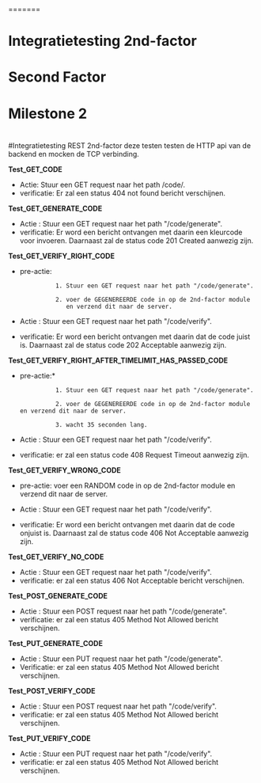=======
# Integratietesting 2nd-factor

# Second Factor

# Milestone 2

#

#Integratietesting REST 2nd-factor
deze testen testen de HTTP api van de backend en mocken de TCP verbinding.

**Test_GET_CODE**

* Actie:		Stuur een GET request naar het path /code/.
* verificatie:	Er zal een status 404 not found bericht verschijnen.

**Test_GET_GENERATE_CODE**

* Actie :		Stuur een GET request naar het path "/code/generate".
* verificatie:  Er word een bericht ontvangen met daarin een kleurcode voor invoeren. 
				Daarnaast zal de status code 201 Created aanwezig zijn. 
				
**Test_GET_VERIFY_RIGHT_CODE**

* pre-actie:	

				1. Stuur een GET request naar het path "/code/generate".
				
				2. voer de GEGENEREERDE code in op de 2nd-factor module 
				   en verzend dit naar de server.		 

* Actie :		Stuur een GET request naar het path "/code/verify".
* verificatie:	Er word een bericht ontvangen met daarin dat de code juist is. 
				Daarnaast zal de status code 202 Acceptable aanwezig zijn. 

**Test_GET_VERIFY_RIGHT_AFTER_TIMELIMIT_HAS_PASSED_CODE**

* pre-actie:*	

				1. Stuur een GET request naar het path "/code/generate".
				
				2. voer de GEGENEREERDE code in op de 2nd-factor module en verzend dit naar de server.	 
				
				3. wacht 35 seconden lang.
			 
* Actie :		Stuur een GET request naar het path "/code/verify".
* verificatie:	er zal een status code 408 Request Timeout aanwezig zijn. 

**Test_GET_VERIFY_WRONG_CODE**

* pre-actie:	voer een RANDOM code in op de 2nd-factor module en verzend dit naar de server.		 

* Actie :		Stuur een GET request naar het path "/code/verify".
* verificatie:	Er word een bericht ontvangen met daarin dat de code onjuist is. 
				Daarnaast zal de status code 406 Not Acceptable aanwezig zijn. 

**Test_GET_VERIFY_NO_CODE**

* Actie :		Stuur een GET request naar het path "/code/verify".
* verificatie: 	er zal een status 406  Not Acceptable bericht verschijnen.

**Test_POST_GENERATE_CODE**

* Actie :		Stuur een POST request naar het path "/code/generate".
* verificatie:	er zal een status 405  Method Not Allowed bericht verschijnen.

**Test_PUT_GENERATE_CODE**

* Actie :		Stuur een PUT request naar het path "/code/generate".
* Verificatie:	er zal een status 405  Method Not Allowed bericht verschijnen.

**Test_POST_VERIFY_CODE**

* Actie :		Stuur een POST request naar het path "/code/verify".
* verificatie:	er zal een status 405  Method Not Allowed bericht verschijnen.

**Test_PUT_VERIFY_CODE**

* Actie :		Stuur een PUT request naar het path "/code/verify".
* verificatie:	er zal een status 405  Method Not Allowed bericht verschijnen.		 



